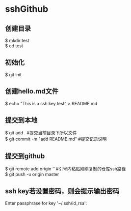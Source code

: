 # sshGithub

  ##  创建目录
   $ mkdir test  
   $ cd test   

 ##  初始化
   $ git init  

 ##  创建hello.md文件
   $ echo "This is a ssh key test" > README.md  

 ##  提交到本地
   $ git add .   #提交当前目录下所以文件  
   $ git commit -m "add README.md"   #提交记录说明   

 ##  提交到github
   $ git remote add origin ‘<SSH url>’  #引号内<SSH url>粘贴刚刚复制的仓库ssh路径   
   $ git push -u origin master  

 ##  ssh key若设置密码，则会提示输出密码
   Enter passphrase for key '~/.ssh/id_rsa':    
